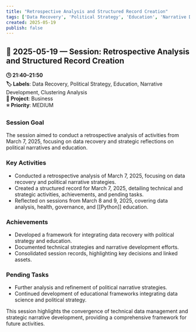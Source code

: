 ```yaml
---
title: "Retrospective Analysis and Structured Record Creation"
tags: ['Data Recovery', 'Political Strategy', 'Education', 'Narrative Development', 'Clustering Analysis']
created: 2025-05-19
publish: false
---
```


## 📅 2025-05-19 — Session: Retrospective Analysis and Structured Record Creation

**🕒 21:40–21:50**  
**🏷️ Labels**: Data Recovery, Political Strategy, Education, Narrative Development, Clustering Analysis  
**📂 Project**: Business  
**⭐ Priority**: MEDIUM  


### Session Goal
The session aimed to conduct a retrospective analysis of activities from March 7, 2025, focusing on data recovery and strategic reflections on political narratives and education.

### Key Activities
- Conducted a retrospective analysis of March 7, 2025, focusing on data recovery and political narrative strategies.
- Created a structured record for March 7, 2025, detailing technical and strategic activities, achievements, and pending tasks.
- Reflected on sessions from March 8 and 9, 2025, covering data analysis, health, governance, and [[Python]] education.

### Achievements
- Developed a framework for integrating data recovery with political strategy and education.
- Documented technical strategies and narrative development efforts.
- Consolidated session records, highlighting key decisions and linked assets.

### Pending Tasks
- Further analysis and refinement of political narrative strategies.
- Continued development of educational frameworks integrating data science and political strategy.

This session highlights the convergence of technical data management and strategic narrative development, providing a comprehensive framework for future activities.
